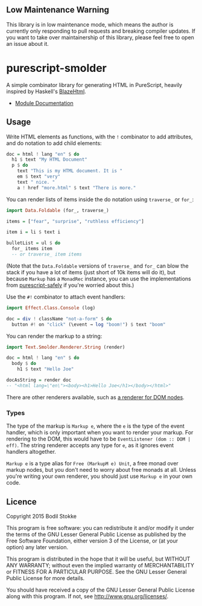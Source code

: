 ## Low Maintenance Warning

This library is in low maintenance mode, which means the author is currently only responding to pull requests and breaking compiler updates. If you want to take over maintainership of this library, please feel free to open an issue about it.

# purescript-smolder

A simple combinator library for generating HTML in PureScript, heavily inspired by Haskell's [BlazeHtml](http://jaspervdj.be/blaze/).

- [Module Documentation](https://pursuit.purescript.org/packages/purescript-smolder/)

## Usage

Write HTML elements as functions, with the `!` combinator to add attributes, and do notation to add child elements:

```purescript
doc = html ! lang "en" $ do
  h1 $ text "My HTML Document"
  p $ do
    text "This is my HTML document. It is "
    em $ text "very"
    text " nice. "
    a ! href "more.html" $ text "There is more."
```

You can render lists of items inside the do notation using `traverse_` or `for_`:

```purescript
import Data.Foldable (for_, traverse_)

items = ["fear", "surprise", "ruthless efficiency"]

item i = li $ text i

bulletList = ul $ do
  for_ items item
  -- or traverse_ item items
```

(Note that the `Data.Foldable` versions of `traverse_` and `for_` can blow the stack if you have a lot of items (just short of 10k items will do it), but because `Markup` has a `MonadRec` instance, you can use the implementations from [purescript-safely](https://pursuit.purescript.org/packages/purescript-safely/) if you're worried about this.)

Use the `#!` combinator to attach event handlers:

```purescript
import Effect.Class.Console (log)

doc = div ! className "not-a-form" $ do
  button #! on "click" (\event → log "boom!") $ text "boom"
```

You can render the markup to a string:

```purescript
import Text.Smolder.Renderer.String (render)

doc = html ! lang "en" $ do
  body $ do
    h1 $ text "Hello Joe"

docAsString = render doc
-- "<html lang=\"en\"><body><h1>Hello Joe</h1></body></html>"
```

There are other renderers available, such as [a renderer for DOM nodes](https://pursuit.purescript.org/packages/purescript-smolder-dom).

### Types

The type of the markup is `Markup e`, where the `e` is the type of the event handler, which is only important when you want to render your markup. For rendering to the DOM, this would have to be `EventListener (dom :: DOM | eff)`. The string renderer accepts any type for `e`, as it ignores event handlers altogether.

`Markup e` is a type alias for `Free (MarkupM e) Unit`, a free monad over markup nodes, but you don't need to worry about free monads at all. Unless you're writing your own renderer, you should just use `Markup e` in your own code.

## Licence

Copyright 2015 Bodil Stokke

This program is free software: you can redistribute it and/or modify
it under the terms of the GNU Lesser General Public License as
published by the Free Software Foundation, either version 3 of the
License, or (at your option) any later version.

This program is distributed in the hope that it will be useful, but
WITHOUT ANY WARRANTY; without even the implied warranty of
MERCHANTABILITY or FITNESS FOR A PARTICULAR PURPOSE. See the GNU
Lesser General Public License for more details.

You should have received a copy of the GNU Lesser General Public
License along with this program. If not, see
<http://www.gnu.org/licenses/>.
